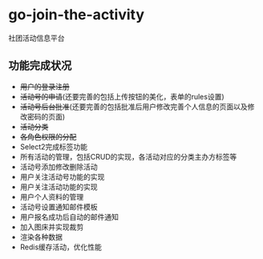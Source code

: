 # go-join-the-activity
社团活动信息平台

## 功能完成状况

- ~~用户的登录注册~~
- ~~活动号的申请~~(还要完善的包括上传按钮的美化，表单的rules设置)
- ~~活动号后台批准~~(还要完善的包括批准后用户修改完善个人信息的页面以及修改密码的页面)
- ~~活动分类~~
- ~~各角色权限的分配~~
- Select2完成标签功能
- 所有活动的管理，包括CRUD的实现，各活动对应的分类主办方标签等
- 活动号添加修改删除活动
- 用户关注活动号功能的实现
- 用户关注活动功能的实现
- 用户个人资料的管理
- 活动号设置通知邮件模板
- 用户报名成功后自动的邮件通知
- 加入图床并实现裁剪
- 渲染各种数据
- Redis缓存活动，优化性能
